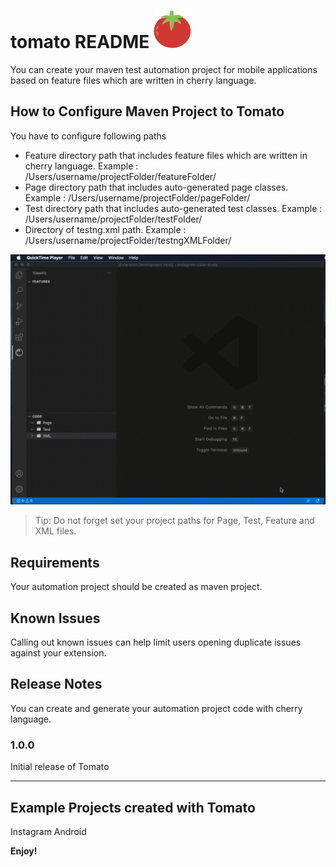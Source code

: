 # tomato README <img width="60px" height="60px" src="media/tomato-color.svg" />

You can create your maven test automation project for mobile applications based on feature files which are written in cherry language.

## How to Configure Maven Project to Tomato
You have to configure following paths
* Feature directory path that includes feature files which are written in cherry language.  Example : /Users/username/projectFolder/featureFolder/
* Page directory path that includes auto-generated page classes. Example : /Users/username/projectFolder/pageFolder/
* Test directory path that includes auto-generated test classes. Example : /Users/username/projectFolder/testFolder/
* Directory of testng.xml path. Example : /Users/username/projectFolder/testngXMLFolder/

![](resources/gif/how_to_configure_tomato_2.gif)

> Tip: Do not forget set your project paths for Page, Test, Feature and XML files.

## Requirements

Your automation project should be created as maven project.

## Known Issues

Calling out known issues can help limit users opening duplicate issues against your extension.

## Release Notes

You can create and generate your automation project code with cherry language. 

### 1.0.0

Initial release of Tomato

-----------------------------------------------------------------------------------------------------------

## Example Projects created with Tomato

Instagram Android 



**Enjoy!**
